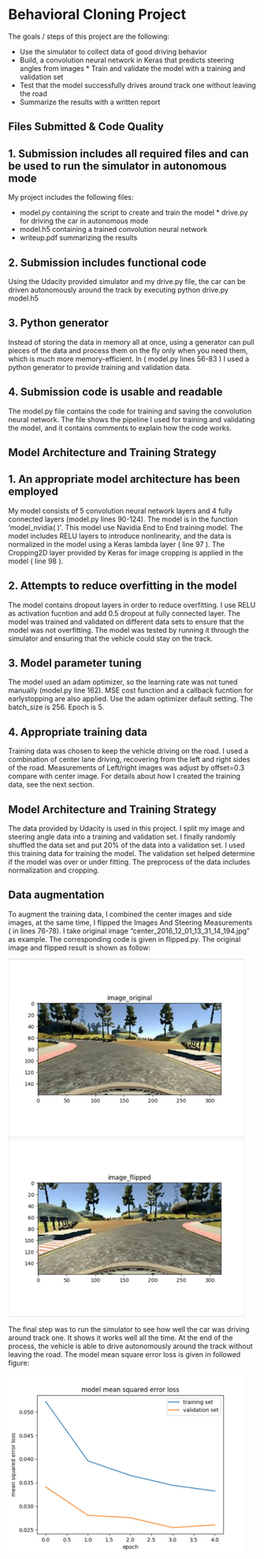 # Behavioral Cloning Project

The goals / steps of this project are the following:

* Use the simulator to collect data of good driving behavior
* Build, a convolution neural network in Keras that predicts steering angles from images * Train and validate the model with a training and validation set
* Test that the model successfully drives around track one without leaving the road
* Summarize the results with a written report

## Files Submitted & Code Quality

## 1. Submission includes all required files and can be used to run the simulator in autonomous mode

My project includes the following files:

* model.py containing the script to create and train the model * drive.py for driving the car in autonomous mode
* model.h5 containing a trained convolution neural network
* writeup.pdf summarizing the results

## 2. Submission includes functional code

Using the Udacity provided simulator and my drive.py file, the car can be driven autonomously around the track by executing
python drive.py model.h5

## 3. Python generator

Instead of storing the data in memory all at once, using a generator can pull pieces of the data and process them on the fly only when you need them, which is much more memory-efficient. In ( model.py lines 56-83 ) I used a python generator to provide training and validation data.

## 4. Submission code is usable and readable

The model.py file contains the code for training and saving the convolution neural network. The file shows the pipeline I used for training and validating the model, and it contains comments to explain how the code works.

## Model Architecture and Training Strategy

## 1. An appropriate model architecture has been employed

My model consists of 5 convolution neural network layers and 4 fully connected layers (model.py lines 90-124). The model is in the function ‘model_nvidia( )'. This model use Navidia End to End training model.
The model includes RELU layers to introduce nonlinearity, and the data is normalized in the model using a Keras lambda layer ( line 97 ). The Cropping2D layer provided by Keras for image cropping is applied in the model ( line 98 ).

## 2. Attempts to reduce overfitting in the model

The model contains dropout layers in order to reduce overfitting. I use RELU as activation fucntion and add 0.5 dropout at fully connected layer.
The model was trained and validated on different data sets to ensure that the model was not overfitting. The model was tested by running it through the simulator and ensuring that the vehicle could stay on the track.

## 3. Model parameter tuning

The model used an adam optimizer, so the learning rate was not tuned manually (model.py line 162). MSE cost function and a callback fucntion for earlystopping are also applied. Use the adam optimizer default setting. The batch_size is 256. Epoch is 5.
## 4. Appropriate training data

Training data was chosen to keep the vehicle driving on the road. I used a combination of center lane driving, recovering from the left and right sides of the road. Measurements of Left/right images was adjust by offset=0.3 compare with center image.
For details about how I created the training data, see the next section.

## Model Architecture and Training Strategy

The data provided by Udacity is used in this project. I split my image and steering angle data into a training and validation set. I finally randomly shuffled the data set and put 20% of the data into a validation set. I used this training data for training the model. The validation set helped determine if the model was over or under fitting. The preprocess of the data includes normalization and cropping.

## Data augmentation

To augment the training data, I combined the center images and side images, at the same time, I flipped the Images And Steering Measurements ( in lines 76-78). I take original image “center_2016_12_01_13_31_14_194.jpg” as example. The corresponding code is given in flipped.py. The original image and flipped result is shown as follow:

<img src="original.png" width="480" alt="original" />

<img src="flipped.png" width="480" alt="flipped" />

The final step was to run the simulator to see how well the car was driving around track one. It shows it works well all the time. At the end of the process, the vehicle is able to drive autonomously around the track without leaving the road.
The model mean square error loss is given in followed figure:

<img src="loss.png" width="480" alt="loss" />



